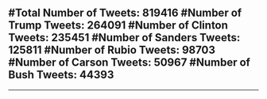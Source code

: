 #Total Number of Tweets: 819416 
#Number of Trump Tweets: 264091
#Number of Clinton Tweets: 235451
#Number of Sanders Tweets: 125811
#Number of Rubio Tweets: 98703
#Number of Carson Tweets: 50967
#Number of Bush Tweets: 44393
---
---
